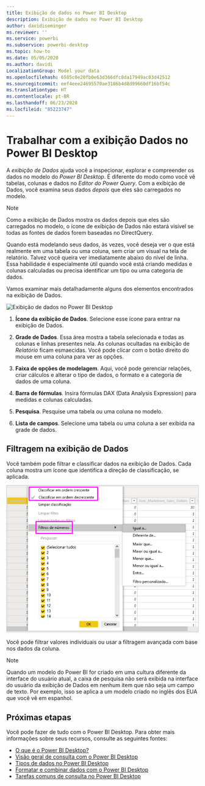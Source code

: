 ```yaml
---
title: Exibição de dados no Power BI Desktop
description: Exibição de dados no Power BI Desktop
author: davidiseminger
ms.reviewer: ''
ms.service: powerbi
ms.subservice: powerbi-desktop
ms.topic: how-to
ms.date: 05/05/2020
ms.author: davidi
LocalizationGroup: Model your data
ms.openlocfilehash: 6585c0e20fb0e63d366dfc8da17949ac03d42512
ms.sourcegitcommit: eef4eee24695570ae3186b4d8d99660df16bf54c
ms.translationtype: HT
ms.contentlocale: pt-BR
ms.lasthandoff: 06/23/2020
ms.locfileid: "85223747"
---
```

# <a name="work-with-data-view-in-power-bi-desktop"></a>Trabalhar com a exibição Dados no Power BI Desktop

A *exibição de Dados* ajuda você a inspecionar, explorar e compreender os dados no modelo do *Power BI Desktop*. É diferente do modo como você vê tabelas, colunas e dados no *Editor do Power Query*. Com a exibição de Dados, você examina seus dados *depois* que eles são carregados no modelo.

> [!NOTE]
> Como a exibição de Dados mostra os dados depois que eles são carregados no modelo, o ícone de exibição de Dados não estará visível se todas as fontes de dados forem baseadas no DirectQuery. 

Quando está modelando seus dados, às vezes, você deseja ver o que está realmente em uma tabela ou uma coluna, sem criar um visual na tela de relatório. Talvez você queira ver imediatamente abaixo do nível de linha. Essa habilidade é especialmente útil quando você está criando medidas e colunas calculadas ou precisa identificar um tipo ou uma categoria de dados.

Vamos examinar mais detalhadamente alguns dos elementos encontrados na exibição de Dados.

![Exibição de dados no Power BI Desktop](media/desktop-data-view/dataview_fullscreen.png)

1. **Ícone da exibição de Dados**. Selecione esse ícone para entrar na exibição de Dados.

2. **Grade de Dados**. Essa área mostra a tabela selecionada e todas as colunas e linhas presentes nela. As colunas ocultadas na exibição de *Relatório* ficam esmaecidas. Você pode clicar com o botão direito do mouse em uma coluna para ver as opções.

3. **Faixa de opções de modelagem**. Aqui, você pode gerenciar relações, criar cálculos e alterar o tipo de dados, o formato e a categoria de dados de uma coluna.

4. **Barra de fórmulas**. Insira fórmulas DAX (Data Analysis Expression) para medidas e colunas calculadas.

5. **Pesquisa**. Pesquise uma tabela ou uma coluna no modelo.

6. **Lista de campos**. Selecione uma tabela ou uma coluna a ser exibida na grade de dados.

## <a name="filtering-in-data-view"></a>Filtragem na exibição de Dados

Você também pode filtrar e classificar dados na exibição de Dados. Cada coluna mostra um ícone que identifica a direção de classificação, se aplicada.

![Classificar e filtrar na Exibição de Dados no Power BI Desktop](media/desktop-data-view/dataview_sort-and-filter.png)

Você pode filtrar valores individuais ou usar a filtragem avançada com base nos dados da coluna.

> [!NOTE]
> Quando um modelo do Power BI for criado em uma cultura diferente da interface do usuário atual, a caixa de pesquisa não será exibida na interface do usuário da exibição de Dados em nenhum item que não seja um campo de texto. Por exemplo, isso se aplica a um modelo criado no inglês dos EUA que você vê em espanhol.


## <a name="next-steps"></a>Próximas etapas

Você pode fazer de tudo com o Power BI Desktop. Para obter mais informações sobre seus recursos, consulte as seguintes fontes:

* [O que é o Power BI Desktop?](../fundamentals/desktop-what-is-desktop.md)
* [Visão geral de consulta com o Power BI Desktop](../transform-model/desktop-query-overview.md)
* [Tipos de dados no Power BI Desktop](desktop-data-types.md)
* [Formatar e combinar dados com o Power BI Desktop](desktop-shape-and-combine-data.md)
* [Tarefas comuns de consulta no Power BI Desktop](../transform-model/desktop-common-query-tasks.md)
